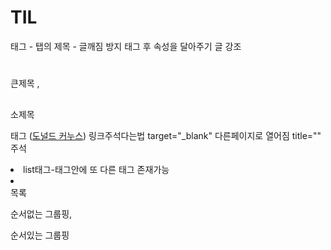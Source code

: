 # TIL
<html>
<head>
<title></title> 태그 - 탭의 제목
<meta charset="ut f-8"> - 글깨짐 방지 
</head>



<body>      
태그 후 속성을 달아주기
<strong> </strong>  글 강조
<h1> </h1>     큰제목 , <h2> </h2>  소제목

<a> 태그
(<a href=링크주소>도널드 커누스</a>) 링크주석다는법
target="_blank"     다른페이지로 열어짐
title=""                   주석

<li> list태그-태그안에 또 다른 태그 존재가능
<li> </li> 목록
<ul> </ul> 순서없는 그룹핑, <ol> </ol> 순서있는 그룹핑
</body>
</html>
